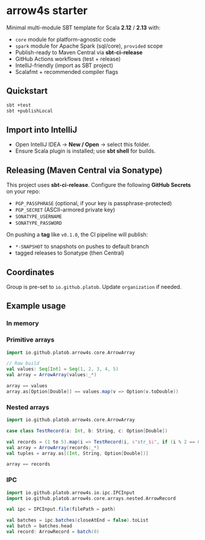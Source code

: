 
# arrow4s starter

Minimal multi-module SBT template for Scala **2.12** / **2.13** with:
- `core` module for platform-agnostic code
- `spark` module for Apache Spark (sql/core), `provided` scope
- Publish-ready to Maven Central via **sbt-ci-release**
- GitHub Actions workflows (test + release)
- IntelliJ-friendly (import as SBT project)
- Scalafmt + recommended compiler flags

## Quickstart

```bash
sbt +test
sbt +publishLocal
```

## Import into IntelliJ
- Open IntelliJ IDEA → **New / Open** → select this folder.
- Ensure Scala plugin is installed; use **sbt shell** for builds.

## Releasing (Maven Central via Sonatype)
This project uses **sbt-ci-release**. Configure the following **GitHub Secrets** on your repo:
- `PGP_PASSPHRASE` (optional, if your key is passphrase-protected)
- `PGP_SECRET` (ASCII-armored private key)
- `SONATYPE_USERNAME`
- `SONATYPE_PASSWORD`

On pushing a **tag** like `v0.1.0`, the CI pipeline will publish:
- `*-SNAPSHOT` to snapshots on pushes to default branch
- tagged releases to Sonatype (then Central)

## Coordinates
Group is pre-set to `io.github.platob`. Update `organization` if needed.

## Example usage

### In memory

### Primitive arrays
```scala
import io.github.platob.arrow4s.core.ArrowArray

// Raw build
val values: Seq[Int] = Seq(1, 2, 3, 4, 5)
val array = ArrowArray(values:_*)

array == values
array.as[Option[Double]] == values.map(v => Option(v.toDouble))
```

### Nested arrays
```scala
import io.github.platob.arrow4s.core.ArrowArray

case class TestRecord(a: Int, b: String, c: Option[Double])

val records = (1 to 5).map(i => TestRecord(i, s"str_$i", if (i % 2 == 0) Some(i.toDouble) else None))
val array = ArrowArray(records:_*)
val tuples = array.as[(Int, String, Option[Double])]

array == records
```

### IPC
```scala
import io.github.platob.arrow4s.io.ipc.IPCInput
import io.github.platob.arrow4s.core.arrays.nested.ArrowRecord

val ipc = IPCInput.file(filePath = path)

val batches = ipc.batches(closeAtEnd = false).toList
val batch = batches.head
val record: ArrowRecord = batch(0)
```
